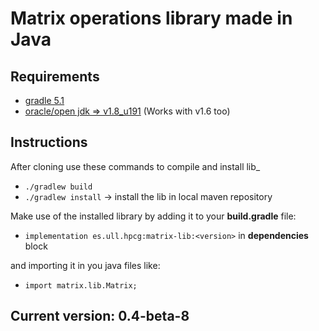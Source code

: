 # Matrix operations library made in Java

## Requirements
- [gradle 5.1](https://gradle.org/releases/)
- [oracle/open jdk => v1.8_u191](https://www.oracle.com/technetwork/java/javase/downloads/jdk8-downloads-2133151.html)
(Works with v1.6 too)

## Instructions
After cloning use these commands to compile and install lib_
- `./gradlew build`
- `./gradlew install` -> install the lib in local maven repository

Make use of the installed library by adding it to your **build.gradle** file:
- `implementation es.ull.hpcg:matrix-lib:<version>` in **dependencies** block
  
and importing it in you java files like:
- `import matrix.lib.Matrix;` 


## Current version: 0.4-beta-8
